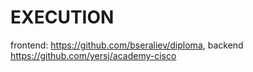 # EXECUTION
frontend: https://github.com/bseraliev/diploma, backend https://github.com/yersj/academy-cisco
